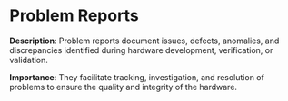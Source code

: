 # Problem Reports

**Description**: Problem reports document issues, defects, anomalies, and discrepancies identified during hardware development, verification, or validation.

**Importance**: They facilitate tracking, investigation, and resolution of problems to ensure the quality and integrity of the hardware.
